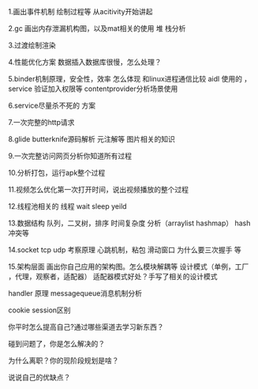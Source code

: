 1.画出事件机制 绘制过程等 从acitivity开始讲起

2.gc 画出内存泄漏机构图，以及mat相关的使用 堆 栈分析

3.过渡绘制渲染

4.性能优化方案 数据插入数据库很慢，怎么处理？

5.binder机制原理，安全性，效率 怎么体现 和linux进程通信比较 aidl 使用的
，service 验证加入权限等 contentprovider分析场景使用

6.service尽量杀不死的 方案

7.一次完整的http请求

8.glide butterknife源码解析 元注解等 图片相关的知识

9.一次完整访问网页分析你知道所有过程

10.分析打包，运行apk整个过程

11.视频怎么优化第一次打开时间，说出视频播放的整个过程

12.线程池相关的 线程 wait sleep yeild

13.数据结构 队列，二叉树，排序 时间复杂度 分析（arraylist hashmap） hash
冲突等

14.socket tcp udp 考察原理 心跳机制，粘包 滑动窗口 为什么要三次握手 等

15.架构层面 画出你自己应用的架构图。怎么模块解耦等 设计模式（单例，工厂
，代理，观察者，适配器） 适配器模式好处？手写了相关的设计模式




handler 原理 messagequeue消息机制分析

cookie session区别

你平时怎么提高自己?通过哪些渠道去学习新东西？

碰到问题了，你是怎么解决的？

为什么离职？你的现阶段规划是啥？

说说自己的优缺点？
